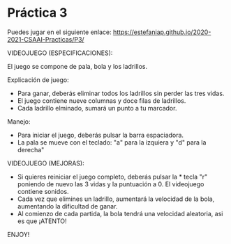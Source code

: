  # Práctica 3
 Puedes jugar en el siguiente enlace:
 https://estefaniap.github.io/2020-2021-CSAAI-Practicas/P3/

VIDEOJUEGO (ESPECIFICACIONES):

El juego se compone de pala, bola y los ladrillos.

Explicación de juego:

* Para ganar, deberás eliminar todos los ladrillos sin perder las tres vidas.
* El juego contiene nueve columnas y doce filas de ladrillos.
* Cada ladrillo elminado, sumará un punto a tu marcador.

Manejo:
* Para iniciar el juego, deberás pulsar la barra espaciadora.
* La pala se mueve con el teclado: "a" para la izquiera y "d" para la derecha"


VIDEOJUEGO (MEJORAS):

* Si quieres reiniciar el juego completo, deberás pulsar la * tecla "r" poniendo de nuevo las 3 vidas y la puntuación a 0.
El videojuego contiene sonidos.
* Cada vez que elimines un ladrillo, aumentará la velocidad de la bola, aumentando la dificultad de ganar.
* Al comienzo de cada partida, la bola tendrá una velocidad aleatoria, asi es que ¡ATENTO!

ENJOY!
